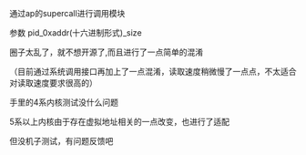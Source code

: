 通过ap的supercall进行调用模块

参数 pid_0xaddr(十六进制形式)_size

圈子太乱了，就不想开源了,而且进行了一点简单的混淆

（目前通过系统调用接口再加上了一点混淆，读取速度稍微慢了一点点，不太适合对读取速度要求很高的）

手里的4系内核测试没什么问题

5系以上内核由于存在虚拟地址相关的一点改变，也进行了适配

但没机子测试，有问题反馈吧

